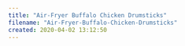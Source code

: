 ```yaml
---
title: "Air-Fryer Buffalo Chicken Drumsticks"
filename: "Air-Fryer-Buffalo-Chicken-Drumsticks"
created: 2020-04-02 13:12:50
---
```

